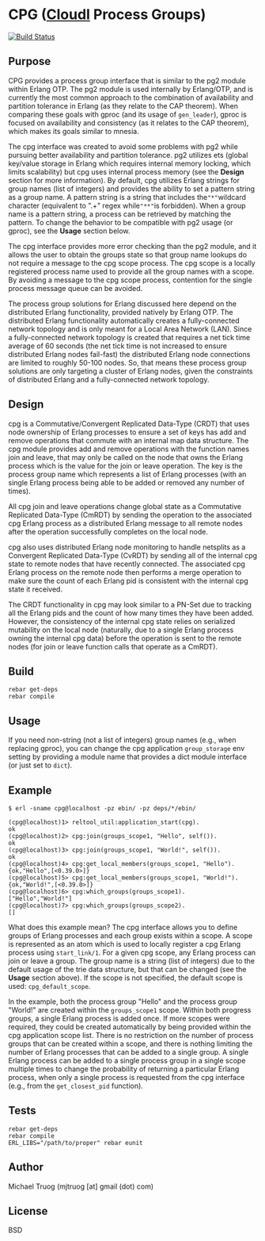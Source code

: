 CPG ([CloudI](http://cloudi.org) Process Groups)
================================================

[![Build Status](https://secure.travis-ci.org/okeuday/cpg.png?branch=master)](http://travis-ci.org/okeuday/cpg)

Purpose
-------

CPG provides a process group interface that is similar to the pg2 module
within Erlang OTP.  The pg2 module is used internally by
Erlang/OTP, and is currently the most common approach to the combination of
availability and partition tolerance in Erlang (as they relate to the
CAP theorem).  When comparing these goals with gproc (and its usage of
`gen_leader`), gproc is focused on availability and consistency (as it relates
to the CAP theorem), which makes its goals similar to mnesia.

The cpg interface was created to avoid some problems with pg2 while pursuing
better availability and partition tolerance.  pg2 utilizes ets (global
key/value storage in Erlang which requires internal memory locking,
which limits scalability) but cpg uses internal process memory
(see the **Design** section for more information).  By default,
cpg utilizes Erlang strings for group names (list of integers) and provides
the ability to set a pattern string as a group name.  A pattern string
is a string that includes the`"*"`wildcard character (equivalent to ".+"
regex while`"**"`is forbidden).  When a group name is a pattern string,
a process can be retrieved by matching the pattern.  To change the behavior
to be compatible with pg2 usage (or gproc), see the **Usage** section below.

The cpg interface provides more error checking than the pg2 module, and it
allows the user to obtain the groups state so that group name lookups do not
require a message to the cpg scope process.  The cpg scope is a locally
registered process name used to provide all the group names with a scope.
By avoiding a message to the cpg scope process, contention for the single
process message queue can be avoided.

The process group solutions for Erlang discussed here depend on
the distributed Erlang functionality, provided natively by Erlang OTP.
The distributed Erlang functionality automatically creates a fully-connected
network topology and is only meant for a Local Area Network (LAN).
Since a fully-connected network topology is created that requires a
net tick time average of 60 seconds (the net tick time is not increased
to ensure distributed Erlang nodes fail-fast) the distributed
Erlang node connections are limited to roughly 50-100 nodes.  So, that
means these process group solutions are only targeting a cluster of Erlang
nodes, given the constraints of distributed Erlang and a fully-connected
network topology.

Design
------

cpg is a Commutative/Convergent Replicated Data-Type (CRDT) that uses
node ownership of Erlang processes to ensure a set of keys has
add and remove operations that commute with an internal map data structure.
The cpg module provides add and remove operations with the function names
join and leave, that may only be called on the node that owns the
Erlang process which is the value for the join or leave operation.
The key is the process group name which represents a list of Erlang processes
(with an single Erlang process being able to be added or removed any
number of times).

All cpg join and leave operations change global state as a
Commutative Replicated Data-Type (CmRDT) by sending the operation to the
associated cpg Erlang process as a distributed Erlang message to all remote
nodes after the operation successfully completes on the local node.

cpg also uses distributed Erlang node monitoring to handle netsplits as a
Convergent Replicated Data-Type (CvRDT) by sending all of the internal
cpg state to remote nodes that have recently connected.  The associated
cpg Erlang process on the remote node then performs a merge operation to
make sure the count of each Erlang pid is consistent with the internal
cpg state it received.

The CRDT functionality in cpg may look similar to a PN-Set due to tracking
all the Erlang pids and the count of how many times they have been added.
However, the consistency of the internal cpg state relies on serialized
mutability on the local node (naturally, due to a single Erlang process
owning the internal cpg data) before the operation is sent to the remote nodes
(for join or leave function calls that operate as a CmRDT).

Build
-----

    rebar get-deps
    rebar compile

Usage
-----

If you need non-string (not a list of integers) group names
(e.g., when replacing gproc), you can change the cpg application
`group_storage` env setting by providing a module name that provides a
dict module interface (or just set to `dict`).

Example
-------

    $ erl -sname cpg@localhost -pz ebin/ -pz deps/*/ebin/
    
    (cpg@localhost)1> reltool_util:application_start(cpg).
    ok
    (cpg@localhost)2> cpg:join(groups_scope1, "Hello", self()).
    ok
    (cpg@localhost)3> cpg:join(groups_scope1, "World!", self()).
    ok
    (cpg@localhost)4> cpg:get_local_members(groups_scope1, "Hello").
    {ok,"Hello",[<0.39.0>]}
    (cpg@localhost)5> cpg:get_local_members(groups_scope1, "World!").
    {ok,"World!",[<0.39.0>]}
    (cpg@localhost)6> cpg:which_groups(groups_scope1).
    ["Hello","World!"]
    (cpg@localhost)7> cpg:which_groups(groups_scope2).
    []

What does this example mean?  The cpg interface allows you to define groups of
Erlang processes and each group exists within a scope.  A scope is represented
as an atom which is used to locally register a cpg Erlang process using
`start_link/1`.  For a given cpg scope, any Erlang process can join or leave
a group.  The group name is a string (list of integers) due to the default
usage of the trie data structure, but that can be changed
(see the **Usage** section above).  If the scope is not specified, the default
scope is used: `cpg_default_scope`.

In the example, both the process group "Hello" and the process group "World!"
are created within the `groups_scope1` scope.  Within both progress groups,
a single Erlang process is added once.  If more scopes were required, they
could be created automatically by being provided within the cpg application
scope list.  There is no restriction on the number of process groups that
can be created within a scope, and there is nothing limiting the number
of Erlang processes that can be added to a single group.  A single Erlang
process can be added to a single process group in a single scope multiple times
to change the probability of returning a particular Erlang process, when
only a single process is requested from the cpg interface (e.g., from
the `get_closest_pid` function).
    
Tests
-----

    rebar get-deps
    rebar compile
    ERL_LIBS="/path/to/proper" rebar eunit

Author
------

Michael Truog (mjtruog [at] gmail (dot) com)

License
-------

BSD


